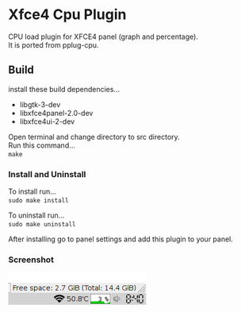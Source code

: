 # Xfce4 Cpu Plugin
CPU load plugin for XFCE4 panel (graph and percentage).  
It is ported from pplug-cpu.  

## Build
install these build dependencies...  
* libgtk-3-dev  
* libxfce4panel-2.0-dev  
* libxfce4ui-2-dev  

Open terminal and change directory to src directory.  
Run this command...  
`make`  

### Install and Uninstall
To install run...  
`sudo make install`  

To uninstall run...  
`sudo make uninstall`  

After installing go to panel settings and add this plugin to your panel.  

### Screenshot
![Screenshot](data/screenshot.png)  
